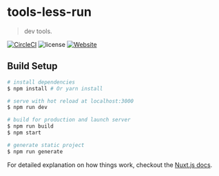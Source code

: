 # tools-less-run

> dev tools.

[![CircleCI](https://circleci.com/gh/hitian/dev-tools/tree/master.svg?style=svg)](https://circleci.com/gh/hitian/dev-tools/tree/master)
![license](https://img.shields.io/github/license/mashape/apistatus.svg)
[![Website](https://img.shields.io/website-up-down-green-red/http/tools.less.run.svg?label=website)](https://tools.less.run)

## Build Setup

``` bash
# install dependencies
$ npm install # Or yarn install

# serve with hot reload at localhost:3000
$ npm run dev

# build for production and launch server
$ npm run build
$ npm start

# generate static project
$ npm run generate
```

For detailed explanation on how things work, checkout the [Nuxt.js docs](https://github.com/nuxt/nuxt.js).
